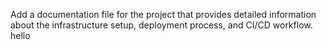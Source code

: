 Add a documentation file for the project that provides detailed information about the infrastructure setup, deployment process, and CI/CD workflow.
hello
